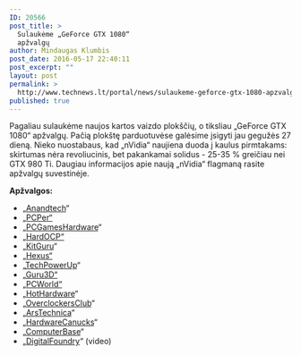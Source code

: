 ```yaml
---
ID: 20566
post_title: >
  Sulaukėme „GeForce GTX 1080“
  apžvalgų
author: Mindaugas Klumbis
post_date: 2016-05-17 22:40:11
post_excerpt: ""
layout: post
permalink: >
  http://www.technews.lt/portal/news/sulaukeme-geforce-gtx-1080-apzvalgu/
published: true
---
```

Pagaliau sulaukėme naujos kartos vaizdo plokščių, o tiksliau „GeForce GTX 1080“ apžvalgų. Pačią plokštę parduotuvėse galėsime įsigyti jau gegužės 27 dieną. Nieko nuostabaus, kad „nVidia“ naujiena duoda į kaulus pirmtakams: skirtumas nėra revoliucinis, bet pakankamai solidus - 25-35 % greičiau nei GTX 980 Ti. Daugiau informacijos apie naują „nVidia“ flagmaną rasite apžvalgų suvestinėje.

<strong>Apžvalgos:</strong>
<ul>
 	<li>„<a href="http://www.anandtech.com/show/10326/the-nvidia-geforce-gtx-1080-preview">Anandtech</a>“</li>
 	<li>„<a href="http://www.pcper.com/reviews/Graphics-Cards/GeForce-GTX-1080-8GB-Founders-Edition-Review-GP104-Brings-Pascal-Gamers/PC-Pe">PCPer“
</a></li>
 	<li>„<a href="http://www.pcgameshardware.de/Nvidia-Geforce-Grafikkarte-255598/Specials/Benchmark-Test-Video-1195464/">PCGamesHardware</a>“</li>
 	<li>„<a href="http://www.hardocp.com/article/2016/05/17/nvidia_geforce_gtx_1080_founders_edition_review#.VzsZblKDPIU">HardOCP“
</a></li>
 	<li>„<a href="http://www.pcgameshardware.de/Nvidia-Geforce-Grafikkarte-255598/Specials/Benchmark-Test-Video-1195464/">KitGuru</a>“<a href="http://www.anandtech.com/show/10326/the-nvidia-geforce-gtx-1080-preview">
</a></li>
 	<li>„<a href="http://hexus.net/tech/reviews/graphics/92846-nvidia-geforce-gtx-1080-founders-edition-16nm-pascal/">Hexus“
</a></li>
 	<li>„<a href="https://www.techpowerup.com/reviews/NVIDIA/GeForce_GTX_1080/">TechPowerUp</a>“<a href="http://www.anandtech.com/show/10326/the-nvidia-geforce-gtx-1080-preview">
</a></li>
 	<li>„<a href="http://www.guru3d.com/articles-pages/nvidia-geforce-gtx-1080-review,1.html">Guru3D“
</a></li>
 	<li>„<a href="http://www.pcworld.com/article/3071037/hardware/nvidia-geforce-gtx-1080-review-the-most-badass-graphics-card-ever-created.html">PCWorld“
</a></li>
 	<li>„<a href="http://hothardware.com/reviews/nvidia-geforce-gtx-1080-pascal-gpu-review">HotHardware</a>“</li>
 	<li>„<a href="http://arstechnica.co.uk/gadgets/2016/05/nvidia-gtx-1080-review/">OverclockersClub</a>“</li>
 	<li>„<a href="http://arstechnica.co.uk/gadgets/2016/05/nvidia-gtx-1080-review/">ArsTechnica</a>“</li>
 	<li>„<a href="http://www.hardwarecanucks.com/forum/hardware-canucks-reviews/72560-nvidias-gtx-1080-gtx-1070-detailed.html">HardwareCanucks</a>“</li>
 	<li>„<a href="http://www.computerbase.de/2016-05/geforce-gtx-1080-test/">ComputerBase</a>“</li>
 	<li>„<a href="https://www.youtube.com/watch?v=-ZG54Da2pMM">DigitalFoundry</a>“ (video)</li>
</ul>
&nbsp;

&nbsp;

&nbsp;

&nbsp;

&nbsp;

&nbsp;

&nbsp;

&nbsp;